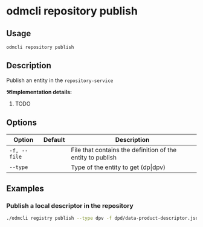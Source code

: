 # odmcli repository publish

## Usage

`odmcli repository publish`

## Description

Publish an entity in the `repository-service`

**⚒️Implementation details:**

1. TODO
   
## Options

Option|Default|Description
-------|----------|-------
`-f, --file`|| File that contains the definition of the entity to publish
`--type`||Type of the entity to get (dp\|dpv)

## Examples

### Publish a local descriptor in the repository
```bash
./odmcli registry publish --type dpv -f dpd/data-product-descriptor.json
```



